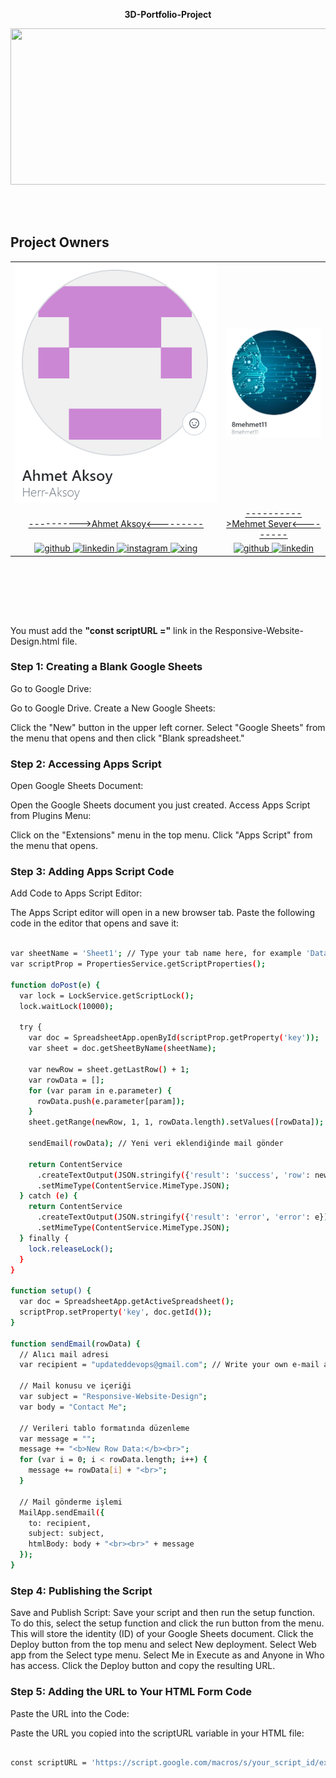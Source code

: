 <p align="center"><strong>3D-Portfolio-Project</strong></p>
<p align="center">
  <img src="https://github.com/Herr-Aksoy/Responsive-Website-Design/blob/main/project-images/readme-gif/Responsive-Website-Design.gif" width="700" height="250"/>  
</p>

<br><br>

## Project Owners
<table>
  <tr align="center" style="width: 67%;">
    <td><img src="project-images/readme-images/AhmetAksoy.png" alt="Ahmet Aksoy" ></td>
    <td><img src="project-images/readme-images/MehmetSever.png" alt="Mehmet Sever" ></td>
  </tr>
  <tr align="center" style="width: 67%;">
    <td><a href="" align="center">---------->Ahmet Aksoy<---------</a></td>
    <td><a href="" align="center">---------->Mehmet Sever<---------</a></td>
  </tr>
  <tr>
  <td align="center" style="width: 67%;">
    <a href="https://github.com/Herr-Aksoy">
      <img src='https://cdn.jsdelivr.net/npm/simple-icons@3.0.1/icons/github.svg' alt='github' height='40' title='Github Profile'>
    </a>
    <a href="https://www.linkedin.com/in/aksoy-ahmet/">
      <img src='https://cdn.jsdelivr.net/npm/simple-icons@3.0.1/icons/linkedin.svg' alt='linkedin' height='40' title='Linkedin Profile'>
    </a>
    <a href="https://www.instagram.com/updated_devops?igsh=N3kxOWMwdDhsaTZl">
      <img src='https://cdn.jsdelivr.net/npm/simple-icons@3.0.1/icons/instagram.svg' alt='instagram' height='40' title='Instagram Profile'>
    </a>
    <a href="https://www.xing.com/profile/Ahmet_Aksoy68/web_profiles?expandNeffi=true">
      <img src='https://cdn.jsdelivr.net/npm/simple-icons@3.0.1/icons/xing.svg' alt='xing' height='40' title='Xing Profile'>
    </a>
  </td>                                       <!--Mehmet Sever abi burdan asagi kisim senin-->
    <td align="center" style="width: 67%;">
    <a href="https://github.com/8mehmet11">
      <img src='https://cdn.jsdelivr.net/npm/simple-icons@3.0.1/icons/github.svg' alt='github' height='40' title='Github Profile'>
    </a>
    <a href="https://www.linkedin.com/in/mehmet8sever/">
      <img src='https://cdn.jsdelivr.net/npm/simple-icons@3.0.1/icons/linkedin.svg' alt='linkedin' height='40' title='Linkedin Profile'>
    <!-- </a>
    <a href="https://www.instagram.com/updated_devops?igsh=N3kxOWMwdDhsaTZl">
      <img src='https://cdn.jsdelivr.net/npm/simple-icons@3.0.1/icons/instagram.svg' alt='instagram' height='40' title='Instagram Profile'>
    </a>
    <a href="https://www.xing.com/profile/Ahmet_Aksoy68/web_profiles?expandNeffi=true">
      <img src='https://cdn.jsdelivr.net/npm/simple-icons@3.0.1/icons/xing.svg' alt='xing' height='40' title='Xing Profile'>
    </a> -->
</tr>
</table>
<br><br>
<!-- <table>
  <tr>
    <td colspan="3"><img src="project-images/readme-images/contributions.png" alt="Contributions to main" width="850"></td>
  </tr>
  <tr>
    <td align="center"><a href="https://github.com/Herr-Aksoy/3D-Portfolio-Project/graphs/contributors" title="More information">Contributions to main, excluding merge commits</a></td>
  </tr>
</table> -->
  
<br><br>



You must add the **"const scriptURL ="** link in the Responsive-Website-Design.html file.

### Step 1: Creating a Blank Google Sheets
Go to Google Drive:

Go to Google Drive.
Create a New Google Sheets:

Click the "New" button in the upper left corner.
Select "Google Sheets" from the menu that opens and then click "Blank spreadsheet."
### Step 2: Accessing Apps Script
Open Google Sheets Document:

Open the Google Sheets document you just created.
Access Apps Script from Plugins Menu:

Click on the "Extensions" menu in the top menu.
Click "Apps Script" from the menu that opens.
### Step 3: Adding Apps Script Code
Add Code to Apps Script Editor:

The Apps Script editor will open in a new browser tab.
Paste the following code in the editor that opens and save it:



```sh

var sheetName = 'Sheet1'; // Type your tab name here, for example 'Data'
var scriptProp = PropertiesService.getScriptProperties();

function doPost(e) {
  var lock = LockService.getScriptLock();
  lock.waitLock(10000);

  try {
    var doc = SpreadsheetApp.openById(scriptProp.getProperty('key'));
    var sheet = doc.getSheetByName(sheetName);

    var newRow = sheet.getLastRow() + 1;
    var rowData = [];
    for (var param in e.parameter) {
      rowData.push(e.parameter[param]);
    }
    sheet.getRange(newRow, 1, 1, rowData.length).setValues([rowData]);

    sendEmail(rowData); // Yeni veri eklendiğinde mail gönder

    return ContentService
      .createTextOutput(JSON.stringify({'result': 'success', 'row': newRow}))
      .setMimeType(ContentService.MimeType.JSON);
  } catch (e) {
    return ContentService
      .createTextOutput(JSON.stringify({'result': 'error', 'error': e}))
      .setMimeType(ContentService.MimeType.JSON);
  } finally {
    lock.releaseLock();
  }
}

function setup() {
  var doc = SpreadsheetApp.getActiveSpreadsheet();
  scriptProp.setProperty('key', doc.getId());
}

function sendEmail(rowData) {
  // Alıcı mail adresi
  var recipient = "updateddevops@gmail.com"; // Write your own e-mail address here

  // Mail konusu ve içeriği
  var subject = "Responsive-Website-Design";
  var body = "Contact Me";

  // Verileri tablo formatında düzenleme
  var message = "";
  message += "<b>New Row Data:</b><br>";
  for (var i = 0; i < rowData.length; i++) {
    message += rowData[i] + "<br>";
  }

  // Mail gönderme işlemi
  MailApp.sendEmail({
    to: recipient,
    subject: subject,
    htmlBody: body + "<br><br>" + message
  });
}


```

### Step 4: Publishing the Script
Save and Publish Script:
Save your script and then run the setup function. To do this, select the setup function and click 
the run button from the menu. This will store the identity (ID) of your Google Sheets document.
Click the Deploy button from the top menu and select New deployment.
Select Web app from the Select type menu.
Select Me in Execute as and Anyone in Who has access.
Click the Deploy button and copy the resulting URL.

### Step 5: Adding the URL to Your HTML Form Code
Paste the URL into the Code:

Paste the URL you copied into the scriptURL variable in your HTML file:

```sh

const scriptURL = 'https://script.google.com/macros/s/your_script_id/exec'

```

